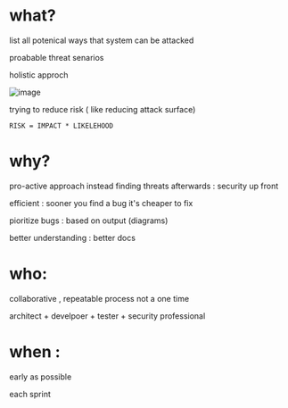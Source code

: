 # what?

list all potenical ways that system can be attacked

proabable threat senarios

holistic approch

![image](https://user-images.githubusercontent.com/72389059/208840184-a3fcc825-ab4b-4474-b14d-1bac44c230a9.png)

trying to reduce risk ( like reducing attack surface)

`RISK = IMPACT * LIKELEHOOD`

# why? 

pro-active approach instead finding threats afterwards : security up front

efficient : sooner you find a bug it's cheaper to fix

pioritize bugs : based on output (diagrams)

better understanding : better docs

# who:

collaborative , repeatable process not a   one time

architect + develpoer + tester + security professional 

# when : 

early as possible

each sprint
